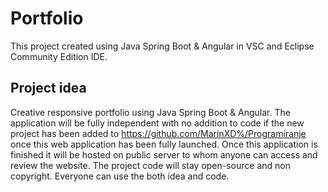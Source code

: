# Portfolio

This project created using Java Spring Boot & Angular in VSC and Eclipse Community Edition IDE.

## Project idea

Creative responsive portfolio using Java Spring Boot & Angular. The application will be fully independent with no addition to code if the new project has been added to https://github.com/MarinXD%/Programiranje once this web application has been fully launched. Once this application is finished it will be hosted on public server to whom anyone can access and review the website. The project code will stay open-source and non copyright. Everyone can use the both idea and code.
